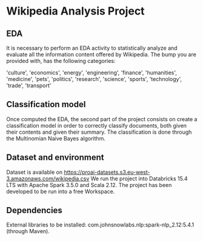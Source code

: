 # Wikipedia Analysis Project

## EDA
It is necessary to perform an EDA activity to statistically analyze and evaluate all the information content offered by Wikipedia. The bump you are provided with, has the following categories:

'culture',
'economics',
'energy',
'engineering',
'finance',
'humanities',
'medicine',
'pets',
'politics',
'research',
'science',
'sports',
'technology',
'trade',
'transport'

## Classification model
Once computed the EDA, the second part of the project consists on create a classification model in order to correctly classify documents, both given their contents and given their summary.
The classification is done through the Multinomian Naive Bayes algorithm.

## Dataset and environment
Dataset is available on https://proai-datasets.s3.eu-west-3.amazonaws.com/wikipedia.csv
We run the project into Databricks 15.4 LTS with Apache Spark 3.5.0 and Scala 2.12. The project has been developed to be run into a free Workspace.

## Dependencies
External libraries to be installed: com.johnsnowlabs.nlp:spark-nlp_2.12:5.4.1 (through Maven).

